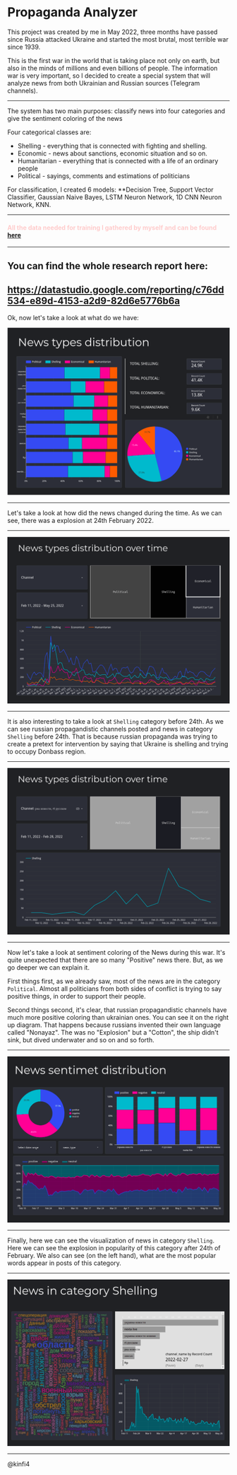 # Propaganda Analyzer

This project was created by me in May 2022, three months have passed since Russia attacked Ukraine and started the most brutal, most terrible war since 1939.

This is the first war in the world that is taking place not only on earth, but also in the minds of millions and even billions of people.
The information war is very important, so I decided to create a special system that will analyze news from both Ukrainian and Russian sources (Telegram channels).

----------------------------------------

The system has two main purposes: classify news into four categories and give the sentiment coloring of the news

Four categorical classes are:   
        
* Shelling - everything that is connected with fighting and shelling.
* Economic - news about sanctions, economic situation and so on.
* Humanitarian - everything that is connected with a life of an ordinary people
* Political - sayings, comments and estimations of politicians

For classification, I created 6 models: **Decision Tree, Support Vector Classifier, Gaussian Naive Bayes, LSTM Neuron Network, 1D CNN Neuron Network, KNN.

-----------------------

<b><h4 style="color:#fcc">All the data needed for training I gathered by myself and can be found <a href="https://github.com/kinfi4/Telegram-News-Analyzer/blob/master/src/data/training-data/news-for-training.csv">here</a></h4></b>

-------------------------------------
## You can find the whole research report here:
https://datastudio.google.com/reporting/c76dd534-e89d-4153-a2d9-82d6e5776b6a
-------------------------------------

Ok, now let's take a look at what do we have:

<img src="https://github.com/kinfi4/Telegram-News-Analyzer/blob/master/screenshots/Screenshot%20from%202022-05-29%2018-57-34.png?raw=true" alt=""/> <br>  

-------------------

Let's take a look at how did the news changed during the time. As we can see, there was a explosion at 24th February 2022.

--------------------------

<img src="https://github.com/kinfi4/Telegram-News-Analyzer/blob/master/screenshots/Screenshot%20from%202022-05-29%2018-59-59.png?raw=true" alt=""/>

---------------------------------------

It is also interesting to take a look at `Shelling` category before 24th. As we can see russian propagandistic channels
posted and news in category `Shelling` before 24th. That is because russian propaganda was trying to create a pretext for
intervention by saying that Ukraine is shelling and trying to occupy Donbass region.

---------------------------------------

<img src="https://github.com/kinfi4/Telegram-News-Analyzer/blob/master/screenshots/Screenshot%20from%202022-05-29%2019-00-50.png?raw=true" alt=""/>

---------------------------------------

Now let's take a look at sentiment coloring of the News during this war. It's quite unexpected that there are so many 
"Positive" news there. But, as we go deeper we can explain it.  

First things first, as we already saw, most of the news are in the category `Political`. Almost all politicians
from both sides of conflict is trying to say positive things, in order to support their people.  

Second things second, it's clear, that russian propagandistic channels have much more positive coloring than
ukrainian ones. You can see it on the right up diagram. That happens because russians invented their own language
called "Nonayaz". The was no "Explosion" but a "Cotton", the ship didn't sink, but dived underwater and so on and so forth.

---------------------------------------

<img src="https://github.com/kinfi4/Telegram-News-Analyzer/blob/master/screenshots/Screenshot%20from%202022-05-29%2019-02-53.png?raw=true" alt=""/>

--------------------------------------

Finally, here we can see the visualization of news in category `Shelling`. Here we can see the explosion in popularity
of this category after 24th of February. We also can see (on the left hand), what are the most popular words appear in 
posts of this category.

-------------------------------------

<img src="https://github.com/kinfi4/Telegram-News-Analyzer/blob/master/screenshots/Screenshot%20from%202022-05-29%2019-09-44.png?raw=true" alt=""/>


-------------------------------------
@kinfi4


